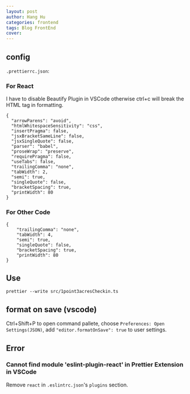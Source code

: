 ```yaml
---
layout: post
author: Hang Hu
categories: frontend
tags: Blog FrontEnd 
cover: 
---
```

## config

`.prettierrc.json`:

### For React

I have to disable Beautify Plugin in VSCode otherwise ctrl+c will break the HTML tag in formatting.

```
{
  "arrowParens": "avoid",
  "htmlWhitespaceSensitivity": "css",
  "insertPragma": false,
  "jsxBracketSameLine": false,
  "jsxSingleQuote": false,
  "parser": "babel",
  "proseWrap": "preserve",
  "requirePragma": false,
  "useTabs": false,
  "trailingComma": "none",
  "tabWidth": 2,
  "semi": true,
  "singleQuote": false,
  "bracketSpacing": true,
  "printWidth": 80
}

```


### For Other Code


```
{
    "trailingComma": "none",
    "tabWidth": 4,
    "semi": true,
    "singleQuote": false,
    "bracketSpacing": true,
    "printWidth": 80
}
```


## Use


```
prettier --write src/1point3acresCheckin.ts
```


## format on save (vscode)


Ctrl+Shift+P to open command pallete, choose `Preferences: Open Settings(JSON)`, add `"editor.formatOnSave": true` to user settings.

## Error

### Cannot find module 'eslint-plugin-react' in Prettier Extension in VSCode

Remove `react` in `.eslintrc.json`'s `plugins` section.
